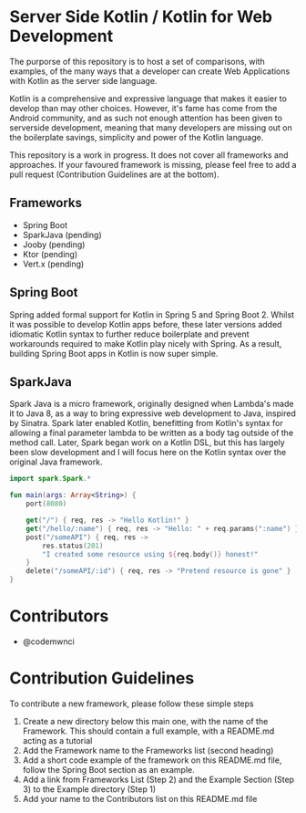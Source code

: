 # Server Side Kotlin / Kotlin for Web Development
The purporse of this repository is to host a set of comparisons, with examples, of the many ways that a developer can create Web Applications with Kotlin as the server side language. 

Kotlin is a comprehensive and expressive language that makes it easier to develop than may other choices. However, it's fame has come from the Android community, and as such not enough attention has been given to serverside development, meaning that many developers are missing out on the boilerplate savings, simplicity and power of the Kotlin language.

This repository is a work in progress. It does not cover all frameworks and approaches. If your favoured framework is missing, please feel free to add a pull request (Contribution Guidelines are at the bottom).

## Frameworks
- Spring Boot
- SparkJava (pending)
- Jooby (pending)
- Ktor (pending)
- Vert.x (pending)


## Spring Boot
Spring added formal support for Kotlin in Spring 5 and Spring Boot 2. Whilst it was possible to develop Kotlin apps before, these later versions added idiomatic Kotlin syntax to further reduce boilerplate and prevent workarounds required to make Kotlin play nicely with Spring. As a result, building Spring Boot apps in Kotlin is now super simple.


## SparkJava
Spark Java is a micro framework, originally designed when Lambda's made it to Java 8, as a way to bring expressive web development to Java, inspired by Sinatra. Spark later enabled Kotlin, benefitting from Kotlin's syntax for allowing a final parameter lambda to be written as a body tag outside of the method call. Later, Spark began work on a Kotlin DSL, but this has largely been slow development and I will focus here on the Kotlin syntax over the original Java framework.

```kotlin
import spark.Spark.*

fun main(args: Array<String>) {
    port(8080)

    get("/") { req, res -> "Hello Kotlin!" }
    get("/hello/:name") { req, res -> "Hello: " + req.params(":name") }
    post("/someAPI") { req, res -> 
        res.status(201)
        "I created some resource using ${req.body()} honest!" 
    }
    delete("/someAPI/:id") { req, res -> "Pretend resource is gone" }
}
```
# Contributors
- @codemwnci


# Contribution Guidelines
To contribute a new framework, please follow these simple steps
1. Create a new directory below this main one, with the name of the Framework. This should contain a full example, with a README.md acting as a tutorial
1. Add the Framework name to the Frameworks list (second heading)
1. Add a short code example of the framework on this README.md file, follow the Spring Boot section as an example. 
1. Add a link from Frameworks List (Step 2) and the Example Section (Step 3) to the Example directory (Step 1)
1. Add your name to the Contributors list on this README.md file

